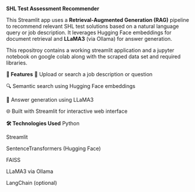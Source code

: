**SHL Test Assessment Recommender**

This Streamlit app uses a **Retrieval-Augmented Generation (RAG)** pipeline to recommend relevant SHL test solutions based on a natural language query or job description. It leverages Hugging Face embeddings for document retrieval and **LLaMA3** (via Ollama) for answer generation.  

This repositroy contains a working streamlit application and a jupyter notebook on google colab along with the scraped data set and required libraries.


**🚀 Features**
🧾 Upload or search a job description or question

🔍 Semantic search using Hugging Face embeddings

🧠 Answer generation using LLaMA3

🌐 Built with Streamlit for interactive web interface


**🛠️ Technologies Used**
Python  

Streamlit  

SentenceTransformers (Hugging Face)  

FAISS  

LLaMA3 via Ollama

LangChain (optional)
